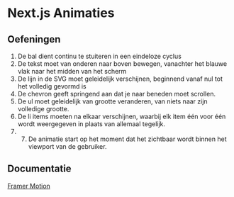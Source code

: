 # Next.js Animaties

## Oefeningen

1. De bal dient continu te stuiteren in een eindeloze cyclus
2. De tekst moet van onderen naar boven bewegen, vanachter het blauwe vlak naar het midden van het scherm
3. De lijn in de SVG moet geleidelijk verschijnen, beginnend vanaf nul tot het volledig gevormd is
4. De chevron geeft springend aan dat je naar beneden moet scrollen.
5. De ul moet geleidelijk van grootte veranderen, van niets naar zijn volledige grootte.
6. De li items moeten na elkaar verschijnen, waarbij elk item één voor één wordt weergegeven in plaats van allemaal tegelijk.
7. 7. De animatie start op het moment dat het zichtbaar wordt binnen het viewport van de gebruiker.

## Documentatie

[Framer Motion](https://www.framer.com/motion/?utm_source=google&utm_medium=adwords&utm_campaign=PerformanceMax-Framer_&gad_source=1&gclid=EAIaIQobChMItLmOuvHghAMVSxMGAB3zoQkxEAAYASAAEgJl5fD_BwE)

